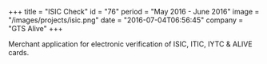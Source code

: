 +++
title = "ISIC Check"
id = "76"
period = "May 2016 - June 2016"
image = "/images/projects/isic.png"
date = "2016-07-04T06:56:45"
company = "GTS Alive"
+++

Merchant application for electronic verification of ISIC, ITIC, IYTC &amp; ALIVE cards.